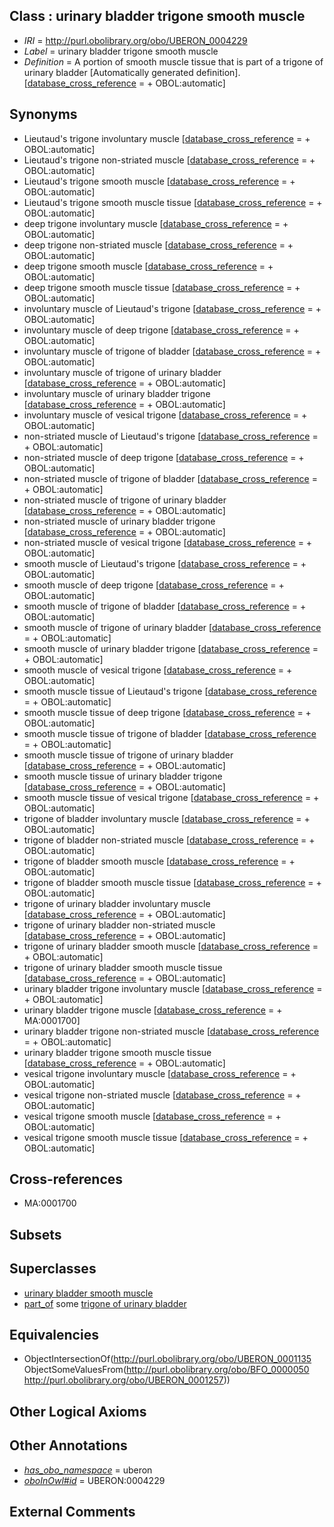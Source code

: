 
## Class : urinary bladder trigone smooth muscle

 * *IRI* = http://purl.obolibrary.org/obo/UBERON_0004229
 * *Label* = urinary bladder trigone smooth muscle
 * *Definition* = A portion of smooth muscle tissue that is part of a trigone of urinary bladder [Automatically generated definition]. [[database_cross_reference](../../ef/oboInOwl#hasDbXref.md) =  + OBOL:automatic]

## Synonyms

 * Lieutaud's trigone involuntary muscle [[database_cross_reference](../../ef/oboInOwl#hasDbXref.md) =  + OBOL:automatic]
 * Lieutaud's trigone non-striated muscle [[database_cross_reference](../../ef/oboInOwl#hasDbXref.md) =  + OBOL:automatic]
 * Lieutaud's trigone smooth muscle [[database_cross_reference](../../ef/oboInOwl#hasDbXref.md) =  + OBOL:automatic]
 * Lieutaud's trigone smooth muscle tissue [[database_cross_reference](../../ef/oboInOwl#hasDbXref.md) =  + OBOL:automatic]
 * deep trigone involuntary muscle [[database_cross_reference](../../ef/oboInOwl#hasDbXref.md) =  + OBOL:automatic]
 * deep trigone non-striated muscle [[database_cross_reference](../../ef/oboInOwl#hasDbXref.md) =  + OBOL:automatic]
 * deep trigone smooth muscle [[database_cross_reference](../../ef/oboInOwl#hasDbXref.md) =  + OBOL:automatic]
 * deep trigone smooth muscle tissue [[database_cross_reference](../../ef/oboInOwl#hasDbXref.md) =  + OBOL:automatic]
 * involuntary muscle of Lieutaud's trigone [[database_cross_reference](../../ef/oboInOwl#hasDbXref.md) =  + OBOL:automatic]
 * involuntary muscle of deep trigone [[database_cross_reference](../../ef/oboInOwl#hasDbXref.md) =  + OBOL:automatic]
 * involuntary muscle of trigone of bladder [[database_cross_reference](../../ef/oboInOwl#hasDbXref.md) =  + OBOL:automatic]
 * involuntary muscle of trigone of urinary bladder [[database_cross_reference](../../ef/oboInOwl#hasDbXref.md) =  + OBOL:automatic]
 * involuntary muscle of urinary bladder trigone [[database_cross_reference](../../ef/oboInOwl#hasDbXref.md) =  + OBOL:automatic]
 * involuntary muscle of vesical trigone [[database_cross_reference](../../ef/oboInOwl#hasDbXref.md) =  + OBOL:automatic]
 * non-striated muscle of Lieutaud's trigone [[database_cross_reference](../../ef/oboInOwl#hasDbXref.md) =  + OBOL:automatic]
 * non-striated muscle of deep trigone [[database_cross_reference](../../ef/oboInOwl#hasDbXref.md) =  + OBOL:automatic]
 * non-striated muscle of trigone of bladder [[database_cross_reference](../../ef/oboInOwl#hasDbXref.md) =  + OBOL:automatic]
 * non-striated muscle of trigone of urinary bladder [[database_cross_reference](../../ef/oboInOwl#hasDbXref.md) =  + OBOL:automatic]
 * non-striated muscle of urinary bladder trigone [[database_cross_reference](../../ef/oboInOwl#hasDbXref.md) =  + OBOL:automatic]
 * non-striated muscle of vesical trigone [[database_cross_reference](../../ef/oboInOwl#hasDbXref.md) =  + OBOL:automatic]
 * smooth muscle of Lieutaud's trigone [[database_cross_reference](../../ef/oboInOwl#hasDbXref.md) =  + OBOL:automatic]
 * smooth muscle of deep trigone [[database_cross_reference](../../ef/oboInOwl#hasDbXref.md) =  + OBOL:automatic]
 * smooth muscle of trigone of bladder [[database_cross_reference](../../ef/oboInOwl#hasDbXref.md) =  + OBOL:automatic]
 * smooth muscle of trigone of urinary bladder [[database_cross_reference](../../ef/oboInOwl#hasDbXref.md) =  + OBOL:automatic]
 * smooth muscle of urinary bladder trigone [[database_cross_reference](../../ef/oboInOwl#hasDbXref.md) =  + OBOL:automatic]
 * smooth muscle of vesical trigone [[database_cross_reference](../../ef/oboInOwl#hasDbXref.md) =  + OBOL:automatic]
 * smooth muscle tissue of Lieutaud's trigone [[database_cross_reference](../../ef/oboInOwl#hasDbXref.md) =  + OBOL:automatic]
 * smooth muscle tissue of deep trigone [[database_cross_reference](../../ef/oboInOwl#hasDbXref.md) =  + OBOL:automatic]
 * smooth muscle tissue of trigone of bladder [[database_cross_reference](../../ef/oboInOwl#hasDbXref.md) =  + OBOL:automatic]
 * smooth muscle tissue of trigone of urinary bladder [[database_cross_reference](../../ef/oboInOwl#hasDbXref.md) =  + OBOL:automatic]
 * smooth muscle tissue of urinary bladder trigone [[database_cross_reference](../../ef/oboInOwl#hasDbXref.md) =  + OBOL:automatic]
 * smooth muscle tissue of vesical trigone [[database_cross_reference](../../ef/oboInOwl#hasDbXref.md) =  + OBOL:automatic]
 * trigone of bladder involuntary muscle [[database_cross_reference](../../ef/oboInOwl#hasDbXref.md) =  + OBOL:automatic]
 * trigone of bladder non-striated muscle [[database_cross_reference](../../ef/oboInOwl#hasDbXref.md) =  + OBOL:automatic]
 * trigone of bladder smooth muscle [[database_cross_reference](../../ef/oboInOwl#hasDbXref.md) =  + OBOL:automatic]
 * trigone of bladder smooth muscle tissue [[database_cross_reference](../../ef/oboInOwl#hasDbXref.md) =  + OBOL:automatic]
 * trigone of urinary bladder involuntary muscle [[database_cross_reference](../../ef/oboInOwl#hasDbXref.md) =  + OBOL:automatic]
 * trigone of urinary bladder non-striated muscle [[database_cross_reference](../../ef/oboInOwl#hasDbXref.md) =  + OBOL:automatic]
 * trigone of urinary bladder smooth muscle [[database_cross_reference](../../ef/oboInOwl#hasDbXref.md) =  + OBOL:automatic]
 * trigone of urinary bladder smooth muscle tissue [[database_cross_reference](../../ef/oboInOwl#hasDbXref.md) =  + OBOL:automatic]
 * urinary bladder trigone involuntary muscle [[database_cross_reference](../../ef/oboInOwl#hasDbXref.md) =  + OBOL:automatic]
 * urinary bladder trigone muscle [[database_cross_reference](../../ef/oboInOwl#hasDbXref.md) =  + MA:0001700]
 * urinary bladder trigone non-striated muscle [[database_cross_reference](../../ef/oboInOwl#hasDbXref.md) =  + OBOL:automatic]
 * urinary bladder trigone smooth muscle tissue [[database_cross_reference](../../ef/oboInOwl#hasDbXref.md) =  + OBOL:automatic]
 * vesical trigone involuntary muscle [[database_cross_reference](../../ef/oboInOwl#hasDbXref.md) =  + OBOL:automatic]
 * vesical trigone non-striated muscle [[database_cross_reference](../../ef/oboInOwl#hasDbXref.md) =  + OBOL:automatic]
 * vesical trigone smooth muscle [[database_cross_reference](../../ef/oboInOwl#hasDbXref.md) =  + OBOL:automatic]
 * vesical trigone smooth muscle tissue [[database_cross_reference](../../ef/oboInOwl#hasDbXref.md) =  + OBOL:automatic]

## Cross-references

 * MA:0001700

## Subsets


## Superclasses

 * [urinary bladder smooth muscle](../../UBERON/28/UBERON_0004228.md)
 * [part_of](../../BFO/50/BFO_0000050.md) some [trigone of urinary bladder](../../UBERON/57/UBERON_0001257.md)

## Equivalencies

 * ObjectIntersectionOf(<http://purl.obolibrary.org/obo/UBERON_0001135> ObjectSomeValuesFrom(<http://purl.obolibrary.org/obo/BFO_0000050> <http://purl.obolibrary.org/obo/UBERON_0001257>))

## Other Logical Axioms


## Other Annotations

 * *[has_obo_namespace](../../ce/oboInOwl#hasOBONamespace.md)* = uberon
 * *[oboInOwl#id](../../id/oboInOwl#id.md)* = UBERON:0004229

## External Comments

